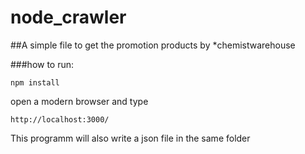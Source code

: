 # node_crawler

##A simple file to get the promotion products by *chemistwarehouse

###how to run:
```
npm install
```
open a modern browser and type
```
http://localhost:3000/
```
This programm will also write a json file in the same folder
